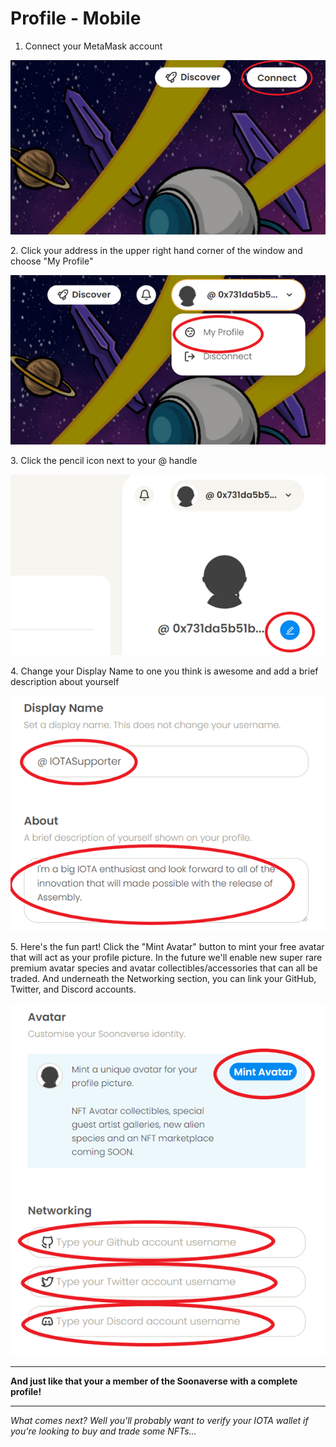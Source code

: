 # Profile - Mobile

1. Connect your MetaMask account

![](<../../.gitbook/assets/image (5) (1) (1).png>)

2\. Click your address in the upper right hand corner of the window and choose "My Profile"

![](<../../.gitbook/assets/image (2) (1) (1).png>)

3\. Click the pencil icon next to your @ handle

![](<../../.gitbook/assets/image (4) (1) (1).png>)

4\. Change your Display Name to one you think is awesome and add a brief description about yourself

![](<../../.gitbook/assets/image (1) (1) (1).png>)

5\. Here's the fun part! Click the "Mint Avatar" button to mint your free avatar that will act as your profile picture. In the future we'll enable new super rare premium avatar species and avatar collectibles/accessories that can all be traded. And underneath the Networking section, you can link your GitHub, Twitter, and Discord accounts.

![](<../../.gitbook/assets/image (3) (1) (1) (1).png>)

****

**And just like that your a member of the Soonaverse with a complete profile!**

****

_What comes next? Well you'll probably want to verify your IOTA wallet if you're looking to buy and trade some NFTs..._

